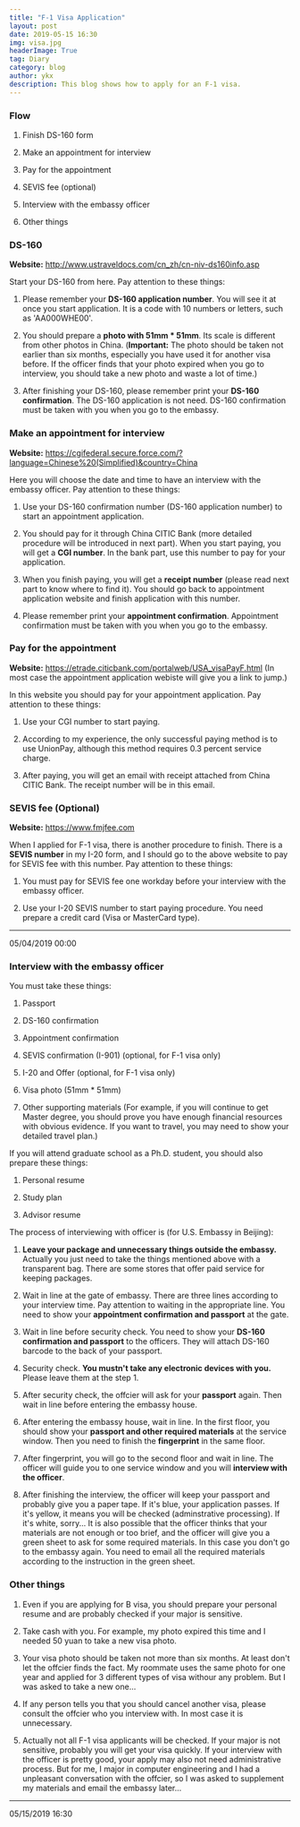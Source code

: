 ```yaml
---
title: "F-1 Visa Application"
layout: post
date: 2019-05-15 16:30
img: visa.jpg
headerImage: True
tag: Diary
category: blog
author: ykx
description: This blog shows how to apply for an F-1 visa.
---
```


### Flow

1. Finish DS-160 form

2. Make an appointment for interview

3. Pay for the appointment

4. SEVIS fee (optional)

5. Interview with the embassy officer

6. Other things

### DS-160

**Website:** http://www.ustraveldocs.com/cn_zh/cn-niv-ds160info.asp

Start your DS-160 from here. Pay attention to these things:

1. Please remember your **DS-160 application number**. You will see it at once you start application. It is a code with 10 numbers or letters, such as 'AA000WHE00'.

2. You should prepare a **photo with 51mm * 51mm**. Its scale is different from other photos in China. (**Important:** The photo should be taken not earlier than six months, especially you have used it for another visa before. If the officer finds that your photo expired when you go to interview, you should take a new photo and waste a lot of time.)

3. After finishing your DS-160, please remember print your **DS-160 confirmation**. The DS-160 application is not need. DS-160 confirmation must be taken with you when you go to the embassy.

### Make an appointment for interview

**Website:** https://cgifederal.secure.force.com/?language=Chinese%20(Simplified)&country=China

Here you will choose the date and time to have an interview with the embassy officer. Pay attention to these things:

1. Use your DS-160 confirmation number (DS-160 application number) to start an appointment application.

2. You should pay for it through China CITIC Bank (more detailed procedure will be introduced in next part). When you start paying, you will get a **CGI number**. In the bank part, use this number to pay for your application.

3. When you finish paying, you will get a **receipt number** (please read next part to know where to find it). You should go back to appointment application website and finish application with this number.

4. Please remember print your **appointment confirmation**. Appointment confirmation must be taken with you when you go to the embassy.

### Pay for the appointment

**Website:** https://etrade.citicbank.com/portalweb/USA_visaPayF.html (In most case the appointment application webiste will give you a link to jump.)

In this website you should pay for your appointment application. Pay attention to these things:

1. Use your CGI number to start paying.

2. According to my experience, the only successful paying method is to use UnionPay, although this method requires 0.3 percent service charge.

3. After paying, you will get an email with receipt attached from China CITIC Bank. The receipt number will be in this email.

### SEVIS fee (Optional)

**Website:** https://www.fmjfee.com

When I applied for F-1 visa, there is another procedure to finish. There is a **SEVIS number** in my I-20 form, and I should go to the above website to pay for SEVIS fee with this number. Pay attention to these things:

1. You must pay for SEVIS fee one workday before your interview with the embassy officer.  

2. Use your I-20 SEVIS number to start paying procedure. You need prepare a credit card (Visa or MasterCard type).

---
05/04/2019 00:00


### Interview with the embassy officer

You must take these things:

1. Passport

2. DS-160 confirmation

3. Appointment confirmation

4. SEVIS confirmation (I-901) (optional, for F-1 visa only)

5. I-20 and Offer (optional, for F-1 visa only)

6. Visa photo (51mm * 51mm)

7. Other supporting materials (For example, if you will continue to get Master degree, you should prove you have enough financial resources with obvious evidence. If you want to travel, you may need to show your detailed travel plan.)

If you will attend graduate school as a Ph.D. student, you should also prepare these things:

1. Personal resume

2. Study plan

3. Advisor resume

The process of interviewing with officer is (for U.S. Embassy in Beijing):

1. **Leave your package and unnecessary things outside the embassy.** Actually you just need to take the things mentioned above with a transparent bag. There are some stores that offer paid service for keeping packages.

2. Wait in line at the gate of embassy. There are three lines according to your interview time. Pay attention to waiting in the appropriate line. You need to show your **appointment confirmation and passport** at the gate.

3. Wait in line before security check. You need to show your **DS-160 confirmation and passport** to the officers. They will attach DS-160 barcode to the back of your passport.

4. Security check. **You mustn't take any electronic devices with you.** Please leave them at the step 1.

5. After security check, the offcier will ask for your **passport** again. Then wait in line before entering the embassy house.

6. After entering the embassy house, wait in line. In the first floor, you should show your **passport and other required materials** at the service window. Then you need to finish the **fingerprint** in the same floor.

7. After fingerprint, you will go to the second floor and wait in line. The officer will guide you to one service window and you will **interview with the officer**.

8. After finishing the interview, the officer will keep your passport and probably give you a paper tape. If it's blue, your application passes. If it's yellow, it means you will be checked (adminstrative processing). If it's white, sorry... It is also possible that the officer thinks that your materials are not enough or too brief, and the officer will give you a green sheet to ask for some required materials. In this case you don't go to the embassy again. You need to email all the required materials according to the instruction in the green sheet.

### Other things

1. Even if you are applying for B visa, you should prepare your personal resume and are probably checked if your major is sensitive.

2. Take cash with you. For example, my photo expired this time and I needed 50 yuan to take a new visa photo.

3. Your visa photo should be taken not more than six months. At least don't let the offcier finds the fact. My roommate uses the same photo for one year and applied for 3 different types of visa withour any problem. But I was asked to take a new one...

4. If any person tells you that you should cancel another visa, please consult the offcier who you interview with. In most case it is unnecessary.

5. Actually not all F-1 visa applicants will be checked. If your major is not sensitive, probably you will get your visa quickly. If your interview with the officer is pretty good, your apply may also not need administrative process. But for me, I major in computer engineering and I had a unpleasant conversation with the offcier, so I was asked to supplement my materials and email the embassy later...

---
05/15/2019 16:30

